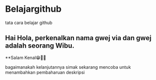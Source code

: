 # Belajargithub
tata cara belajar github 

## Hai Hola, perkenalkan nama gwej via dan gwej adalah seorang Wibu.
**Salam Kenal😁🖐🏻

bagaimanakah kelanjutannya simak sekarang
mencoba untuk menambahkan pembaharuan deskripsi
